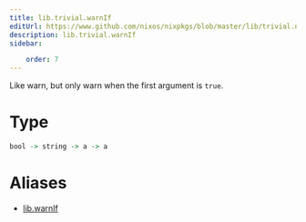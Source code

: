 ```yaml
---
title: lib.trivial.warnIf
editUrl: https://www.github.com/nixos/nixpkgs/blob/master/lib/trivial.nix#L483C12
description: lib.trivial.warnIf
sidebar:

    order: 7
---
```


Like warn, but only warn when the first argument is `true`.

# Type

```haskell
bool -> string -> a -> a
```


# Aliases

- [lib.warnIf](/reference/libwarnIf)


